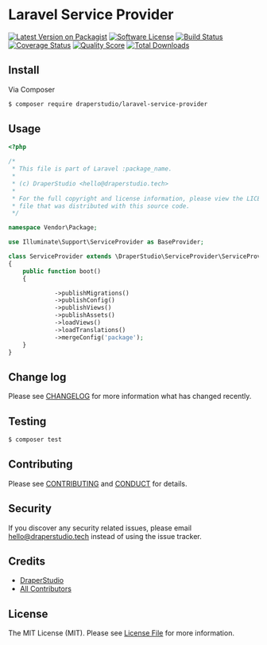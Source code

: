 # Laravel Service Provider

[![Latest Version on Packagist][ico-version]][link-packagist]
[![Software License][ico-license]](LICENSE.md)
[![Build Status][ico-travis]][link-travis]
[![Coverage Status][ico-scrutinizer]][link-scrutinizer]
[![Quality Score][ico-code-quality]][link-code-quality]
[![Total Downloads][ico-downloads]][link-downloads]

## Install

Via Composer

``` bash
$ composer require draperstudio/laravel-service-provider
```

## Usage

``` php
<?php

/*
 * This file is part of Laravel :package_name.
 *
 * (c) DraperStudio <hello@draperstudio.tech>
 *
 * For the full copyright and license information, please view the LICENSE
 * file that was distributed with this source code.
 */

namespace Vendor\Package;

use Illuminate\Support\ServiceProvider as BaseProvider;

class ServiceProvider extends \DraperStudio\ServiceProvider\ServiceProvider
{
    public function boot()
    {

             ->publishMigrations()
             ->publishConfig()
             ->publishViews()
             ->publishAssets()
             ->loadViews()
             ->loadTranslations()
             ->mergeConfig('package');
    }
}
```

## Change log

Please see [CHANGELOG](CHANGELOG.md) for more information what has changed recently.

## Testing

``` bash
$ composer test
```

## Contributing

Please see [CONTRIBUTING](.github/CONTRIBUTING.md) and [CONDUCT](CONDUCT.md) for details.

## Security

If you discover any security related issues, please email hello@draperstudio.tech instead of using the issue tracker.

## Credits

- [DraperStudio][link-author]
- [All Contributors][link-contributors]

## License

The MIT License (MIT). Please see [License File](LICENSE.md) for more information.

[ico-version]: https://img.shields.io/packagist/v/DraperStudio/laravel-service-provider.svg?style=flat-square
[ico-license]: https://img.shields.io/badge/license-MIT-brightgreen.svg?style=flat-square
[ico-travis]: https://img.shields.io/travis/DraperStudio/Laravel-Service-Provider/master.svg?style=flat-square
[ico-scrutinizer]: https://img.shields.io/scrutinizer/coverage/g/DraperStudio/laravel-service-provider.svg?style=flat-square
[ico-code-quality]: https://img.shields.io/scrutinizer/g/DraperStudio/laravel-service-provider.svg?style=flat-square
[ico-downloads]: https://img.shields.io/packagist/dt/DraperStudio/laravel-service-provider.svg?style=flat-square

[link-packagist]: https://packagist.org/packages/DraperStudio/laravel-service-provider
[link-travis]: https://travis-ci.org/DraperStudio/Laravel-Service-Provider
[link-scrutinizer]: https://scrutinizer-ci.com/g/DraperStudio/laravel-service-provider/code-structure
[link-code-quality]: https://scrutinizer-ci.com/g/DraperStudio/laravel-service-provider
[link-downloads]: https://packagist.org/packages/DraperStudio/laravel-service-provider
[link-author]: https://github.com/DraperStudio
[link-contributors]: ../../contributors
